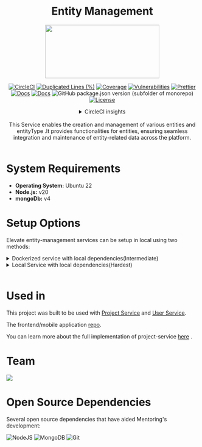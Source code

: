 <div align="center">

# Entity Management

<a href="https://shikshalokam.org/elevate/">
<img
    src="https://shikshalokam.org/wp-content/uploads/2021/06/elevate-logo.png"
    height="140"
    width="300"
  />
</a>

[![CircleCI](https://dl.circleci.com/status-badge/img/gh/ELEVATE-Project/notification/tree/master.svg?style=shield)](https://dl.circleci.com/status-badge/redirect/gh/ELEVATE-Project/notification/tree/master)
[![Duplicated Lines (%)](https://sonarcloud.io/api/project_badges/measure?project=ELEVATE-Project_notification&metric=duplicated_lines_density)](https://sonarcloud.io/summary/new_code?id=ELEVATE-Project_notification)
[![Coverage](https://sonarcloud.io/api/project_badges/measure?project=ELEVATE-Project_notification&metric=coverage)](https://sonarcloud.io/summary/new_code?id=ELEVATE-Project_notification)
[![Vulnerabilities](https://sonarcloud.io/api/project_badges/measure?project=ELEVATE-Project_notification&metric=vulnerabilities)](https://sonarcloud.io/summary/new_code?id=ELEVATE-Project_notification)
[![Prettier](https://img.shields.io/badge/code_style-prettier-ff69b4.svg)](https://prettier.io)
[![Docs](https://img.shields.io/badge/Docs-success-informational)](https://elevate-docs.shikshalokam.org/mentorEd/intro)
[![Docs](https://img.shields.io/badge/API-docs-informational)](https://dev.elevate-apis.shikshalokam.org/notification/api-doc)
![GitHub package.json version (subfolder of monorepo)](https://img.shields.io/github/package-json/v/ELEVATE-Project/notification?filename=src%2Fpackage.json)
[![License](https://img.shields.io/badge/license-MIT-blue.svg)](https://opensource.org/licenses/MIT)

<details><summary>CircleCI insights</summary>

[![CircleCI](https://dl.circleci.com/insights-snapshot/gh/ELEVATE-Project/notification/master/buil-and-test/badge.svg?window=30d)](https://app.circleci.com/insights/github/ELEVATE-Project/notification/workflows/buil-and-test/overview?branch=master&reporting-window=last-30-days&insights-snapshot=true)

</details>
<!-- <details><summary>dev</summary>
[![CircleCI](https://dl.circleci.com/status-badge/img/gh/ELEVATE-Project/mentoring/tree/dev.svg?style=shield)](https://dl.circleci.com/status-badge/redirect/gh/ELEVATE-Project/mentoring/tree/dev)
![GitHub package.json version (subfolder of monorepo)](https://img.shields.io/github/package-json/v/ELEVATE-Project/user/dev?filename=src%2Fpackage.json)
[![CircleCI](https://dl.circleci.com/insights-snapshot/gh/ELEVATE-Project/mentoring/dev/buil-and-test/badge.svg?window=30d)](https://app.circleci.com/insights/github/ELEVATE-Project/mentoring/workflows/buil-and-test/overview?branch=integration-testing&reporting-window=last-30-days&insights-snapshot=true)
[![Duplicated Lines (%)](https://sonarcloud.io/api/project_badges/measure?project=ELEVATE-Project_mentoring&metric=duplicated_lines_density&branch=dev)](https://sonarcloud.io/summary/new_code?id=ELEVATE-Project_mentoring)
[![Coverage](https://sonarcloud.io/api/project_badges/measure?project=ELEVATE-Project_mentoring&metric=coverage&branch=dev)](https://sonarcloud.io/summary/new_code?id=ELEVATE-Project_mentoring)
[![Vulnerabilities](https://sonarcloud.io/api/project_badges/measure?project=ELEVATE-Project_mentoring&metric=vulnerabilities&branch=revert-77-integration-test)](https://sonarcloud.io/summary/new_code?id=ELEVATE-Project_mentoring)
</details> -->

</br>
This Service enables the creation and management of various entities and entityType .It
    provides functionalities for entities, ensuring seamless integration and
    maintenance of entity-related data across the platform.
</div>

<br>

# System Requirements

-   **Operating System:** Ubuntu 22
-   **Node.js:** v20
-   **mongoDb:** v4

# Setup Options

Elevate entity-management services can be setup in local using two methods:

<details><summary>Dockerized service with local dependencies(Intermediate)</summary>

## A. Dockerized Service With Local Dependencies

**Expectation**: Run single docker containerized service with existing local (in host) or remote dependencies.

### Local Dependencies Steps


1.  **Download Docker Compose File:** Retrieve the **[docker-compose.yml](https://raw.githubusercontent.com/ELEVATE-Project/entity-management/refs/heads/develop/docker-compose.yml)** file from the entity-management service repository and save it to the entity-management directory.

2. Run the docker container.

    - For Mac & Windows with docker v18.03+:

        ```
        $ docker run --name entity-management shikshalokamqa/elevate-entity-management:1.0.0
        ```

    - For Linux:
        ```
        $ docker run --name entity-management --add-host=host.docker.internal:host-gateway shikshalokamqa/elevate-entity-management:1.0.0`
        ```
        Refer [this](https://stackoverflow.com/a/24326540) for more information.

### Remote Dependencies Steps

1. Run the docker container.

    ```
    $ docker run --name entity-management shikshalokamqa/elevate-entity-management:1.0.0
    ```

</details>

<details><summary>Local Service with local dependencies(Hardest)</summary>

## B. Local Service With Local Dependencies

**Expectation**: Run single service with existing local dependencies in host (**Non-Docker Implementation**).

## Installations

### Install Node.js LTS

Refer to the [NodeSource distributions installation scripts](https://github.com/nodesource/distributions#installation-scripts) for Node.js installation.

```bash
$ curl -fsSL https://deb.nodesource.com/setup_lts.x | sudo -E bash - &&\
sudo apt-get install -y nodejs
```

### Install PM2

Refer to [How To Set Up a Node.js Application for Production on Ubuntu 22.04](https://www.digitalocean.com/community/tutorials/how-to-set-up-a-node-js-application-for-production-on-ubuntu-22-04).

**Run the following command**

```bash
$ sudo npm install pm2@latest -g
```

## Setting up Repository

### Clone the entity-management repository to /opt/backend directory

```bash
opt/backend$ git clone -b develop-2.5 --single-branch "https://github.com/ELEVATE-Project/entity-management"
```

### Install Npm packages from src directory

```bash
backend/entity-management/src$ sudo npm i
```

### Create .env file in src directory

```bash
entity-management/src$ sudo nano .env
```

Copy-paste the following env variables to the `.env` file:

```env
# entity-management Service Config

# Port on which service runs
APPLICATION_PORT=5001

# Application environment
APPLICATION_ENV=development

# Route after the base URL
APPLICATION_BASE_URL=/entity/

# Api doc URL
API_DOC_URL= "https://project-dev.elevate-apis.shikshalokam.org/entity-management/api-doc"

#User service URL
USER_SERVICE_URL = http://localhost:3001/user


INTERNAL_ACCESS_TOKEN="internal_access_token"

#DB URL
MONGODB_URL=mongodb://mongo:27017/elevate-entity-management

#service name
SERVICE_NAME = elevate-entity-service

version=8
```

Save and exit.

## Setting up Databases

**Start MongoDB Service**

```bash
sudo systemctl start mongod
```

**Verify MongoDB is running**

```bash
sudo systemctl status mongod

```

## Start the Service

Navigate to the src folder of entity-management service and run pm2 start command:

```bash
entity-management/src$ pm2 start app.js -i 2 --name elevate-entity-management
```

#### Run pm2 ls command

```bash
$ pm2 ls
```

</details>

<br>

# Used in

This project was built to be used with [Project Service](https://github.com/ELEVATE-Project/project-service) and [User Service](https://github.com/ELEVATE-Project/user.git).

The frontend/mobile application [repo](https://github.com/ELEVATE-Project/observation-survey-projects-pwa).

You can learn more about the full implementation of project-service [here](https://elevate-docs.shikshalokam.org/.project/intro) .

# Team

<a href="https://github.com/ELEVATE-Project/entity-management/graphs/contributors">
  <img src="https://contrib.rocks/image?repo=ELEVATE-Project/entity-management" />
</a>

<br>

# Open Source Dependencies

Several open source dependencies that have aided Mentoring's development:

![NodeJS](https://img.shields.io/badge/node.js-6DA55F?style=for-the-badge&logo=node.js&logoColor=white)
![MongoDB](https://img.shields.io/badge/MongoDB-%234ea94b.svg?style=for-the-badge&logo=mongodb&logoColor=white)
![Git](https://img.shields.io/badge/git-%23F05033.svg?style=for-the-badge&logo=git&logoColor=white)
